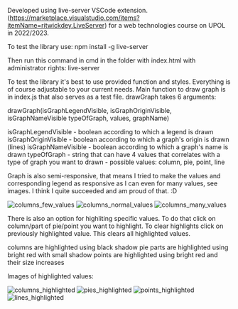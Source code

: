 Developed using live-server VSCode extension. (https://marketplace.visualstudio.com/items?itemName=ritwickdey.LiveServer) for a web technologies course on UPOL in 2022/2023.

To test the library use:
npm install -g live-server

Then run this command in cmd in the folder with index.html with administrator rights:
live-server

To test the library it's best to use provided function and styles. Everything is of course adjustable to your current needs.
Main function to draw graph is in index.js that also serves as a test file.
drawGraph takes 6 arguments:

drawGraph(isGraphLegendVisible, isGraphOriginVisible, isGraphNameVisible
           typeOfGraph, values, graphName)

isGraphLegendVisible - boolean according to which a legend is drawn
isGraphOriginVisible - boolean  according to which a graph's origin is drawn (lines)
isGraphNameVisible   - boolean according to which a graph's name is drawn
typeOfGraph          - string that can have 4 values that correlates with a type of graph you want to drawn
                     - possible values: column, pie, point, line

Graph is also semi-responsive, that means I tried to make the values and corresponding legend as responsive as I can even for many values, see images.
I think I quite succeeded and am proud of that. :D

![columns_few_values](https://github.com/0wit/kmi-wete/assets/61089322/ed6fe71d-d094-46d3-a0fb-ae03853011b7)
![columns_normal_values](https://github.com/0wit/kmi-wete/assets/61089322/29385b42-defd-4e0f-a845-0970e8ec5518)
![columns_many_values](https://github.com/0wit/kmi-wete/assets/61089322/60e8958f-87e7-4b83-b9d0-e1afb0f2d9e8)

There is also an option for highliting specific values. To do that click on column/part of pie/point you want to highlight.
To clear highlights click on previously highlighted value. This clears all highlighted values.

columns are highlighted using black shadow
pie parts are highlighted using bright red with small shadow
points are highlighted using bright red and their size increases

Images of highlighted values:

![columns_highlighted](https://github.com/0wit/kmi-wete/assets/61089322/899ef8d4-169a-4e77-8af1-bba1660aa5b1)
![pies_highlighted](https://github.com/0wit/kmi-wete/assets/61089322/eff9cdfb-a5c0-4aad-a505-8a492434869d)
![points_highlighted](https://github.com/0wit/kmi-wete/assets/61089322/b5f4af08-0913-488b-b10d-117368a788c2)
![lines_highlighted](https://github.com/0wit/kmi-wete/assets/61089322/b7b17855-8839-4e12-a22b-ebd4e4cb0d4d)
